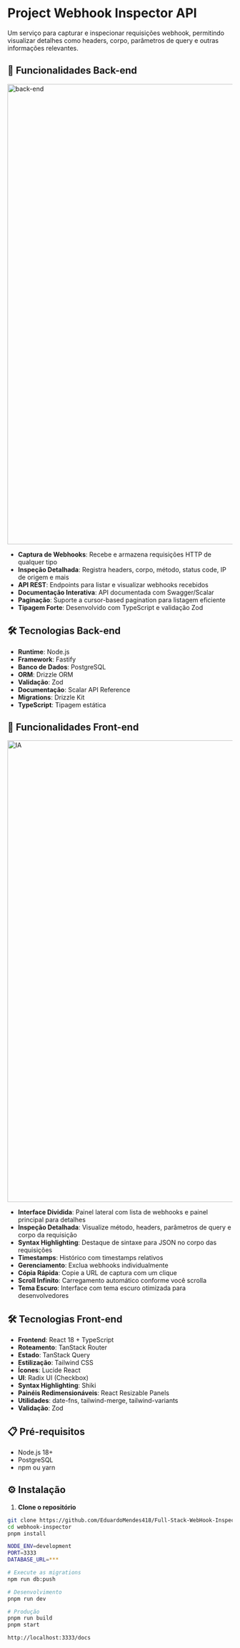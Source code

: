 # Project Webhook Inspector API

Um serviço para capturar e inspecionar requisições webhook, permitindo visualizar detalhes como headers, corpo, parâmetros de query e outras informações relevantes.

## 🚀 Funcionalidades Back-end

<img width="1916" height="1031" alt="back-end" src="https://github.com/user-attachments/assets/c9c5a699-4b9c-4223-b48d-04af8e333bed" />

- **Captura de Webhooks**: Recebe e armazena requisições HTTP de qualquer tipo
- **Inspeção Detalhada**: Registra headers, corpo, método, status code, IP de origem e mais
- **API REST**: Endpoints para listar e visualizar webhooks recebidos
- **Documentação Interativa**: API documentada com Swagger/Scalar
- **Paginação**: Suporte a cursor-based pagination para listagem eficiente
- **Tipagem Forte**: Desenvolvido com TypeScript e validação Zod

## 🛠 Tecnologias Back-end

- **Runtime**: Node.js
- **Framework**: Fastify
- **Banco de Dados**: PostgreSQL
- **ORM**: Drizzle ORM
- **Validação**: Zod
- **Documentação**: Scalar API Reference
- **Migrations**: Drizzle Kit
- **TypeScript**: Tipagem estática

## 🚀 Funcionalidades Front-end

<img width="1915" height="1034" alt="IA" src="https://github.com/user-attachments/assets/b31a7e77-c9aa-4342-99ab-fd1b7e100b0f" />

- **Interface Dividida**: Painel lateral com lista de webhooks e painel principal para detalhes
- **Inspeção Detalhada**: Visualize método, headers, parâmetros de query e corpo da requisição
- **Syntax Highlighting**: Destaque de sintaxe para JSON no corpo das requisições
- **Timestamps**: Histórico com timestamps relativos
- **Gerenciamento**: Exclua webhooks individualmente
- **Cópia Rápida**: Copie a URL de captura com um clique
- **Scroll Infinito**: Carregamento automático conforme você scrolla
- **Tema Escuro**: Interface com tema escuro otimizada para desenvolvedores

## 🛠 Tecnologias Front-end

- **Frontend**: React 18 + TypeScript
- **Roteamento**: TanStack Router
- **Estado**: TanStack Query
- **Estilização**: Tailwind CSS
- **Ícones**: Lucide React
- **UI**: Radix UI (Checkbox)
- **Syntax Highlighting**: Shiki
- **Painéis Redimensionáveis**: React Resizable Panels
- **Utilidades**: date-fns, tailwind-merge, tailwind-variants
- **Validação**: Zod

## 📋 Pré-requisitos

- Node.js 18+
- PostgreSQL
- npm ou yarn

## ⚙️ Instalação

1. **Clone o repositório**

```bash
git clone https://github.com/EduardoMendes418/Full-Stack-WebHook-Inspector-IA.git
cd webhook-inspector
pnpm install

NODE_ENV=development
PORT=3333
DATABASE_URL=***

# Execute as migrations
npm run db:push

# Desenvolvimento
pnpm run dev

# Produção
pnpm run build
pnpm start

http://localhost:3333/docs

```
